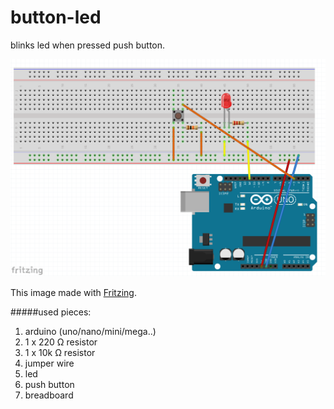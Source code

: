 # button-led

blinks led when pressed push button.

![button-led]

This image made with [Fritzing].

#####used pieces:
1. arduino (uno/nano/mini/mega..)
2. 1 x 220 Ω resistor
3. 1 x 10k Ω resistor
3. jumper wire
4. led
5. push button
6. breadboard


[button-led]: https://github.com/arslanbilal/arduino-examples/raw/master/examples/01-button-led/assets/button-led.png "button led image"
[Fritzing]: http://fritzing.org/home/
